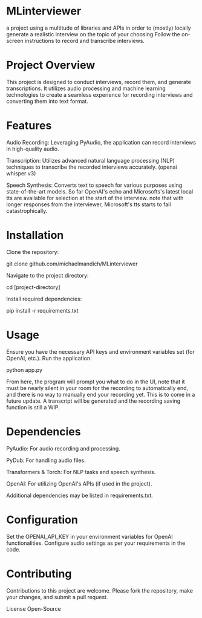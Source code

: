# MLinterviewer
a project using a multitude of libraries and APIs in order to (mostly) locally generate a realistic interview on the topic of your choosing
Follow the on-screen instructions to record and transcribe interviews.

# Project Overview
This project is designed to conduct interviews, record them, and generate transcriptions. It utilizes audio processing and machine learning technologies to create a seamless experience for recording interviews and converting them into text format.

# Features
Audio Recording: Leveraging PyAudio, the application can record interviews in high-quality audio.

Transcription: Utilizes advanced natural language processing (NLP) techniques to transcribe the recorded interviews accurately. (openai whisper v3)

Speech Synthesis: Converts text to speech for various purposes using state-of-the-art models. So far OpenAI's echo and Microsofts's latest local tts are available for selection at the start of the interview. note that with longer responses from the interviewer, Microsoft's tts starts to fail catastrophically.


# Installation
Clone the repository:

git clone github.com/michaelmandich/MLinterviewer

Navigate to the project directory:

cd [project-directory]

Install required dependencies:

pip install -r requirements.txt

# Usage
Ensure you have the necessary API keys and environment variables set (for OpenAI, etc.).
Run the application:

python app.py

From here, the program will prompt you what to do in the UI, note that it must be nearly silent in your room for the recording to automatically end, and there is no way to manually end your recording yet. This is to come in a future update. A transcript will be generated and the recording saving function is still a WIP.

# Dependencies
PyAudio: For audio recording and processing.

PyDub: For handling audio files.

Transformers & Torch: For NLP tasks and speech synthesis.

OpenAI: For utilizing OpenAI's APIs (if used in the project).

Additional dependencies may be listed in requirements.txt.
# Configuration
Set the OPENAI_API_KEY in your environment variables for OpenAI functionalities.
Configure audio settings as per your requirements in the code.
# Contributing
Contributions to this project are welcome. Please fork the repository, make your changes, and submit a pull request.

License
Open-Source
